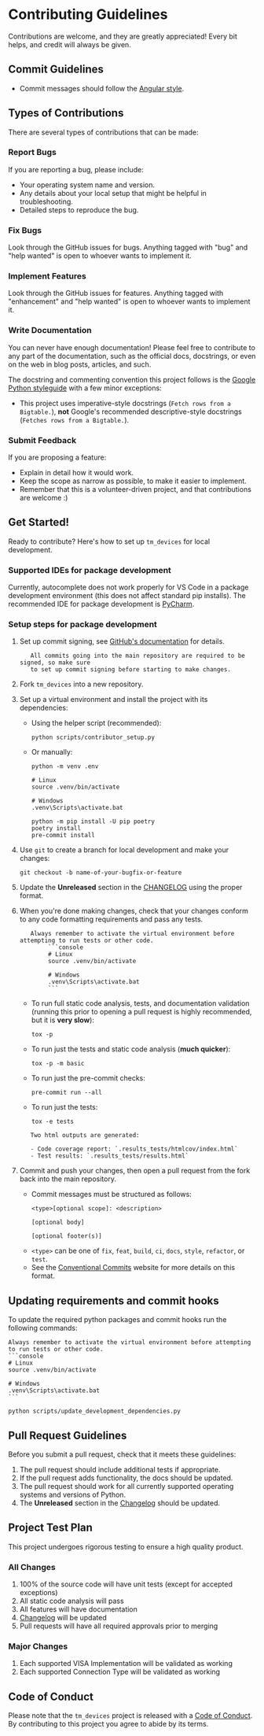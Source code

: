 # Contributing Guidelines

Contributions are welcome, and they are greatly appreciated! Every bit helps,
and credit will always be given.

## Commit Guidelines

- Commit messages should follow the
    [Angular style](https://python-semantic-release.readthedocs.io/en/latest/commit-parsing.html#semantic-release-commit-parser-angularcommitparser).

## Types of Contributions

There are several types of contributions that can be made:

### Report Bugs

If you are reporting a bug, please include:

- Your operating system name and version.
- Any details about your local setup that might be helpful in troubleshooting.
- Detailed steps to reproduce the bug.

### Fix Bugs

Look through the GitHub issues for bugs. Anything tagged with "bug" and "help
wanted" is open to whoever wants to implement it.

### Implement Features

Look through the GitHub issues for features. Anything tagged with "enhancement"
and "help wanted" is open to whoever wants to implement it.

### Write Documentation

You can never have enough documentation! Please feel free to contribute to any
part of the documentation, such as the official docs, docstrings, or even on the
web in blog posts, articles, and such.

The docstring and commenting convention this project follows is the
[Google Python styleguide](https://google.github.io/styleguide/pyguide.html#s3.8-comments-and-docstrings)
with a few minor exceptions:

- This project uses imperative-style docstrings (`Fetch rows from a Bigtable.`),
    **not** Google's recommended descriptive-style docstrings
    (`Fetches rows from a Bigtable.`).

### Submit Feedback

If you are proposing a feature:

- Explain in detail how it would work.
- Keep the scope as narrow as possible, to make it easier to implement.
- Remember that this is a volunteer-driven project, and that contributions are
    welcome :)

## Get Started!

Ready to contribute? Here's how to set up `tm_devices` for local development.

### Supported IDEs for package development

Currently, autocomplete does not work properly for VS Code in a package
development environment (this does not affect standard pip installs). The
recommended IDE for package development is
[PyCharm](https://www.jetbrains.com/pycharm/download).

### Setup steps for package development

1. Set up commit signing, see [GitHub's documentation](https://docs.github.com/en/authentication/managing-commit-signature-verification/about-commit-signature-verification) for details.

    ```{hint}
       All commits going into the main repository are required to be signed, so make sure
       to set up commit signing before starting to make changes.
    ```

2. Fork `tm_devices` into a new repository.

3. Set up a virtual environment and install the project with its dependencies:

    - Using the helper script (recommended):
        ```console
        python scripts/contributor_setup.py
        ```
    - Or manually:
        ```console
        python -m venv .env
        ```
        ```console
        # Linux
        source .venv/bin/activate

        # Windows
        .venv\Scripts\activate.bat
        ```
        ```console
        python -m pip install -U pip poetry
        poetry install
        pre-commit install
        ```

4. Use `git` to create a branch for local development and make your changes:

    ```console
    git checkout -b name-of-your-bugfix-or-feature
    ```

5. Update the **Unreleased** section in the [CHANGELOG](./CHANGELOG.md) using the proper format.

6. When you're done making changes, check that your changes conform to any code
    formatting requirements and pass any tests.

    ````{note}
       Always remember to activate the virtual environment before attempting to run tests or other code.
            ```console
            # Linux
            source .venv/bin/activate

            # Windows
            .venv\Scripts\activate.bat
            ```
    ````

    - To run full static code analysis, tests, and documentation validation
        (running this prior to opening a pull request is highly recommended, but it is **very slow**):

        ```console
        tox -p
        ```

    - To run just the tests and static code analysis (**much quicker**):

        ```console
        tox -p -m basic
        ```

    - To run just the pre-commit checks:

        ```console
        pre-commit run --all
        ```

    - To run just the tests:

        ```console
        tox -e tests
        ```

    ```{note}
       Two html outputs are generated:

       - Code coverage report: `.results_tests/htmlcov/index.html`
       - Test results: `.results_tests/results.html`
    ```

7. Commit and push your changes, then open a pull request from
    the fork back into the main repository.

    - Commit messages must be structured as follows:
        ```
        <type>[optional scope]: <description>

        [optional body]

        [optional footer(s)]
        ```
    - `<type>` can be one of `fix`, `feat`, `build`, `ci`, `docs`, `style`,
        `refactor`, or `test`.
    - See the
        [Conventional Commits](https://www.conventionalcommits.org/en/v1.0.0/)
        website for more details on this format.

## Updating requirements and commit hooks

To update the required python packages and commit hooks run the following
commands:

````{note}
Always remember to activate the virtual environment before attempting to run tests or other code.
```console
# Linux
source .venv/bin/activate

# Windows
.venv\Scripts\activate.bat
```
````

```console
python scripts/update_development_dependencies.py
```

## Pull Request Guidelines

Before you submit a pull request, check that it meets these guidelines:

1. The pull request should include additional tests if appropriate.
2. If the pull request adds functionality, the docs should be updated.
3. The pull request should work for all currently supported operating systems
    and versions of Python.
4. The **Unreleased** section in the [Changelog](./CHANGELOG.md) should be updated.

## Project Test Plan

This project undergoes rigorous testing to ensure a high quality product.

### All Changes

1. 100% of the source code will have unit tests (except for accepted exceptions)
2. All static code analysis will pass
3. All features will have documentation
4. [Changelog](./CHANGELOG.md) will be updated
5. Pull requests will have all required approvals prior to merging

### Major Changes

1. Each supported VISA Implementation will be validated as working
2. Each supported Connection Type will be validated as working

## Code of Conduct

Please note that the `tm_devices` project is released with a
[Code of Conduct](./CODE_OF_CONDUCT.md). By contributing to this project you agree
to abide by its terms.
